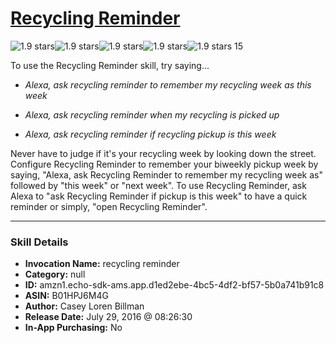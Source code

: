 # [Recycling Reminder](http://alexa.amazon.com/#skills/amzn1.echo-sdk-ams.app.d1ed2ebe-4bc5-4df2-bf57-5b0a741b91c8)
![1.9 stars](../../images/ic_star_black_18dp_1x.png)![1.9 stars](../../images/ic_star_half_black_18dp_1x.png)![1.9 stars](../../images/ic_star_border_black_18dp_1x.png)![1.9 stars](../../images/ic_star_border_black_18dp_1x.png)![1.9 stars](../../images/ic_star_border_black_18dp_1x.png) 15

To use the Recycling Reminder skill, try saying...

* *Alexa, ask recycling reminder to remember my recycling week as this week*

* *Alexa, ask recycling reminder when my recycling is picked up*

* *Alexa, ask recycling reminder if recycling pickup is this week*

Never have to judge if it's your recycling week by looking down the street.  Configure Recycling Reminder to remember your biweekly pickup week by saying, "Alexa, ask Recycling Reminder to remember my recycling week as" followed by "this week" or "next week".  To use Recycling Reminder, ask Alexa to "ask Recycling Reminder if pickup is this week" to have a quick reminder or simply, "open Recycling Reminder".

***

### Skill Details

* **Invocation Name:** recycling reminder
* **Category:** null
* **ID:** amzn1.echo-sdk-ams.app.d1ed2ebe-4bc5-4df2-bf57-5b0a741b91c8
* **ASIN:** B01HPJ6M4G
* **Author:** Casey Loren Billman
* **Release Date:** July 29, 2016 @ 08:26:30
* **In-App Purchasing:** No
